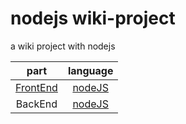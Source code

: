 # nodejs wiki-project
a wiki project with nodejs

| part | language |
|:---:|:---:|
| [FrontEnd](./Front) | [nodeJS](https://nodejs.org/) |
| BackEnd | [nodeJS](https://nodejs.org/) |

